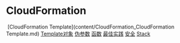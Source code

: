 # CloudFormation

​		[CloudFormation Template](content/CloudFormation_CloudFormation Template.md)	[Template对象](content/CloudFormation_Template对象.md)	[伪参数](content/CloudFormation_伪参数.md)	[函数](content/CloudFormation_函数.md)	[最佳实践](content/CloudFormation_最佳实践.md)	[安全](content/CloudFormation_安全.md)	[Stack](content/CloudFormation_Stack.md)

